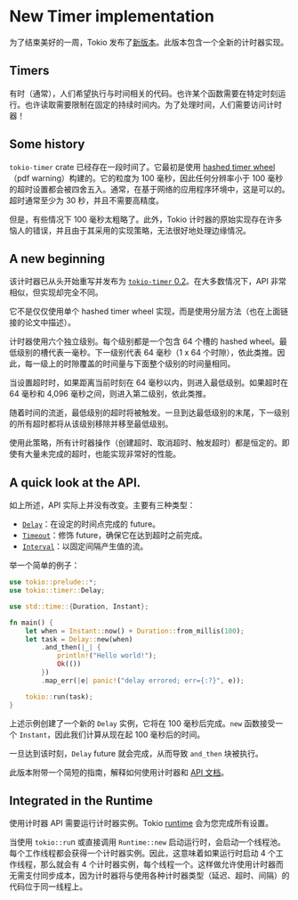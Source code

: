 # New Timer implementation

为了结束美好的一周，Tokio 发布了[新版本](https://crates.io/crates/tokio/0.1.5)。此版本包含一个全新的计时器实现。

## Timers

有时（通常），人们希望执行与时间相关的代码。也许某个函数需要在特定时刻运行。也许读取需要限制在固定的持续时间内。为了处理时间，人们需要访问计时器！

## Some history

`tokio-timer` crate 已经存在一段时间了。它最初是使用 [hashed timer wheel](http://www.cs.columbia.edu/~nahum/w6998/papers/sosp87-timing-wheels.pdf)（pdf warning）构建的。它的粒度为 100 毫秒，因此任何分辨率小于 100 毫秒的超时设置都会被四舍五入。通常，在基于网络的应用程序环境中，这是可以的。超时通常至少为 30 秒，并且不需要高精度。

但是，有些情况下 100 毫秒太粗略了。此外，Tokio 计时器的原始实现存在许多恼人的错误，并且由于其采用的实现策略，无法很好地处理边缘情况。

## A new beginning

该计时器已从头开始重写并发布为 [`tokio-timer` 0.2](https://crates.io/crates/tokio-timer/0.2.0)。在大多数情况下，API 非常相似，但实现却完全不同。

它不是仅仅使用单个 hashed timer wheel 实现，而是使用分层方法（也在上面链接的论文中描述）。

计时器使用六个独立级别。每个级别都是一个包含 64 个槽的 hashed wheel。最低级别的槽代表一毫秒。下一级别代表 64 毫秒（1 x 64 个时隙），依此类推。因此，每一级上的时隙覆盖的时间量与下面整个级别的时间量相同。

当设置超时时，如果距离当前时刻在 64 毫秒以内，则进入最低级别。如果超时在 64 毫秒和 4,096 毫秒之间，则进入第二级别，依此类推。

随着时间的流逝，最低级别的超时将被触发。一旦到达最低级别的末尾，下一级别的所有超时都将从该级别移除并移至最低级别。

使用此策略，所有计时器操作（创建超时、取消超时、触发超时）都是恒定的。即使有大量未完成的超时，也能实现非常好的性能。

## A quick look at the API.

如上所述，API 实际上并没有改变。主要有三种类型：

- [`Delay`](https://docs.rs/tokio/0.1/tokio/timer/struct.Delay.html)：在设定的时间点完成的 future。
- [`Timeout`](https://docs.rs/tokio/0.1/tokio/timer/struct.Timeout.html)：修饰 future，确保它在达到超时之前完成。
- [`Interval`](https://docs.rs/tokio/0.1/tokio/timer/struct.Interval.html)：以固定间隔产生值的流。

举一个简单的例子：

```rust
use tokio::prelude::*;
use tokio::timer::Delay;

use std::time::{Duration, Instant};

fn main() {
    let when = Instant::now() + Duration::from_millis(100);
    let task = Delay::new(when)
        .and_then(|_| {
            println!("Hello world!");
            Ok(())
        })
        .map_err(|e| panic!("delay errored; err={:?}", e));

    tokio::run(task);
}
```

上述示例创建了一个新的 `Delay` 实例，它将在 100 毫秒后完成。`new` 函数接受一个 `Instant`，因此我们计算从现在起 100 毫秒后的时间。

一旦达到该时刻，`Delay` future 就会完成，从而导致 `and_then` 块被执行。

此版本附带一个简短的指南，解释如何使用计时器和 [API 文档](https://docs.rs/tokio/0.1/tokio/timer/index.html)。

## Integrated in the Runtime

使用计时器 API 需要运行计时器实例。Tokio [runtime](https://docs.rs/tokio/0.1/tokio/runtime/index.html) 会为您完成所有设置。

当使用 `tokio::ru`n 或直接调用 `Runtime::new` 启动运行时，会启动一个线程池。每个工作线程都会获得一个计时器实例。因此，这意味着如果运行时启动 4 个工作线程，那么就会有 4 个计时器实例，每个线程一个。这样做允许使用计时器而无需支付同步成本，因为计时器将与使用各种计时器类型（延迟、超时、间隔）的代码位于同一线程上。
